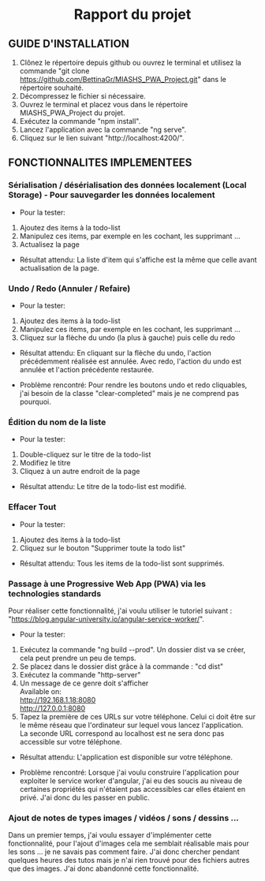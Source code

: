 <h1 align="center">
Rapport du projet
</h1>

## GUIDE D'INSTALLATION

1. Clônez le répertoire depuis github ou ouvrez le terminal et utilisez la commande "git clone https://github.com/BettinaGr/MIASHS_PWA_Project.git" dans le répertoire souhaité.
2. Décompressez le fichier si nécessaire.
3. Ouvrez le terminal et placez vous dans le répertoire MIASHS_PWA_Project du projet.
4. Exécutez la commande "npm install".
5. Lancez l'application avec la commande "ng serve".
6. Cliquez sur le lien suivant "http://localhost:4200/".


## FONCTIONNALITES IMPLEMENTEES

 ### Sérialisation / désérialisation des données localement (Local Storage) - Pour sauvegarder les données localement

- Pour la tester:
 1. Ajoutez des items à la todo-list
 2. Manipulez ces items, par exemple en les cochant, les supprimant ...
 3. Actualisez la page 
  
- Résultat attendu:
La liste d'item qui s'affiche est la même que celle avant actualisation de la page.
  
### Undo / Redo (Annuler / Refaire)

- Pour la tester:
1. Ajoutez des items à la todo-list
2. Manipulez ces items, par exemple en les cochant, les supprimant ...
3. Cliquez sur la flèche du undo (la plus à gauche) puis celle du redo  
  
- Résultat attendu:
En cliquant sur la flèche du undo, l'action précédemment réalisée est annulée. Avec redo, l'action du undo est annulée et l'action précédente restaurée.

- Problème rencontré:
Pour rendre les boutons undo et redo cliquables, j'ai besoin de la classe "clear-completed" mais je ne comprend pas pourquoi. 
### Édition du nom de la liste

- Pour la tester:
1. Double-cliquez sur le titre de la todo-list
2. Modifiez le titre
3. Cliquez à un autre endroit de la page

- Résultat attendu:
Le titre de la todo-list est modifié.

### Effacer Tout

- Pour la tester:
1. Ajoutez des items à la todo-list
2. Cliquez sur le bouton "Supprimer toute la todo list"

- Résultat attendu: 
Tous les items de la todo-list sont supprimés.

### Passage à une Progressive Web App (PWA) via les technologies standards

Pour réaliser cette fonctionnalité, j'ai voulu utiliser le tutoriel suivant : "https://blog.angular-university.io/angular-service-worker/".

- Pour la tester:
1. Exécutez la commande "ng build --prod". Un dossier dist va se créer, cela peut prendre un peu de temps.
2. Se placez dans le dossier dist grâce à la commande : "cd dist"
3. Exécutez la commande "http-server"
4. Un message de ce genre doit s'afficher <br/>
Available on: <br/>
  http://192.168.1.18:8080 <br/>
  http://127.0.0.1:8080 <br/>
5. Tapez la première de ces URLs sur votre téléphone. Celui ci doit être sur le même réseau que l'ordinateur sur lequel vous lancez l'application. <br/>
La seconde URL correspond au localhost est ne sera donc pas accessible sur votre téléphone.

- Résultat attendu: 
L'application est disponible sur votre téléphone.

- Problème rencontré:
Lorsque j'ai voulu construire l'application pour exploiter le service worker d'angular, j'ai eu des soucis au niveau de certaines propriétés qui n'étaient pas accessibles car elles étaient en privé. J'ai donc du les passer en public.

### Ajout de notes de types images / vidéos / sons / dessins ...

Dans un premier temps, j'ai voulu essayer d'implémenter cette fonctionnalité, pour l'ajout d'images cela me semblait réalisable mais pour les sons ... je ne savais pas comment faire. J'ai donc chercher pendant quelques heures des tutos mais je n'ai rien trouvé pour des fichiers autres que des images. J'ai donc abandonné cette fonctionnalité.
